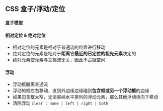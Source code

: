 ## CSS 盒子/浮动/定位

#### 盒子模型

#### 相对定位 & 绝对定位
- 相对定位的元素是相对于普通流的位置进行移动
- 绝对定位的元素是相对于**距离它最近的已定位的祖先元素**决定的
- 绝对元素使元素与文档流无关，因此不占据空间

#### 浮动
- 浮动框脱离普通流
- 浮动的框左右移动，直到外边缘边缘碰到**包含框或另一个浮动框**的边缘
- 如果包含框太窄，无法容纳水平排列的浮动元素，那么其他浮动块向下移动
- 清除浮动 ```clear : none | left | right | both```